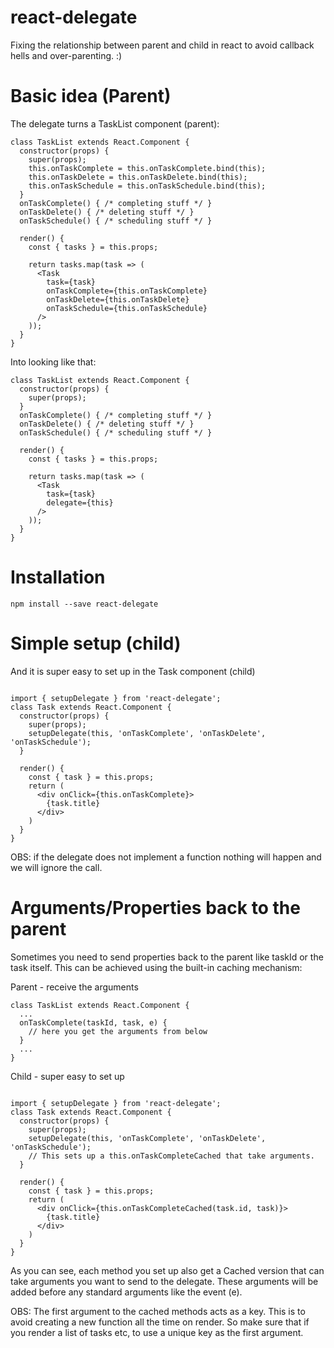 # react-delegate

Fixing the relationship between parent and child in react to avoid callback hells and over-parenting. :)

# Basic idea (Parent)
The delegate turns a TaskList component (parent):
```
class TaskList extends React.Component {
  constructor(props) {
    super(props);
    this.onTaskComplete = this.onTaskComplete.bind(this);
    this.onTaskDelete = this.onTaskDelete.bind(this);
    this.onTaskSchedule = this.onTaskSchedule.bind(this);
  }
  onTaskComplete() { /* completing stuff */ }
  onTaskDelete() { /* deleting stuff */ }
  onTaskSchedule() { /* scheduling stuff */ }

  render() {
    const { tasks } = this.props;

    return tasks.map(task => (
      <Task
        task={task}
        onTaskComplete={this.onTaskComplete}
        onTaskDelete={this.onTaskDelete}
        onTaskSchedule={this.onTaskSchedule}
      />
    ));
  }
}
```

Into looking like that:
```
class TaskList extends React.Component {
  constructor(props) {
    super(props);
  }
  onTaskComplete() { /* completing stuff */ }
  onTaskDelete() { /* deleting stuff */ }
  onTaskSchedule() { /* scheduling stuff */ }

  render() {
    const { tasks } = this.props;

    return tasks.map(task => (
      <Task
        task={task}
        delegate={this}
      />
    ));
  }
}
```

# Installation
```
npm install --save react-delegate
```


# Simple setup (child)
And it is super easy to set up in the Task component (child)
```

import { setupDelegate } from 'react-delegate';
class Task extends React.Component {
  constructor(props) {
    super(props);
    setupDelegate(this, 'onTaskComplete', 'onTaskDelete', 'onTaskSchedule');
  }

  render() {
    const { task } = this.props;
    return (
      <div onClick={this.onTaskComplete}>
        {task.title}
      </div>
    )
  }
}
```

OBS: if the delegate does not implement a function nothing will happen and we will ignore the call.

# Arguments/Properties back to the parent
Sometimes you need to send properties back to the parent like taskId or the task itself. This can be achieved using the built-in caching mechanism:

Parent - receive the arguments
```
class TaskList extends React.Component {
  ...
  onTaskComplete(taskId, task, e) {
    // here you get the arguments from below
  }
  ...
}
```
Child - super easy to set up
```

import { setupDelegate } from 'react-delegate';
class Task extends React.Component {
  constructor(props) {
    super(props);
    setupDelegate(this, 'onTaskComplete', 'onTaskDelete', 'onTaskSchedule');
    // This sets up a this.onTaskCompleteCached that take arguments.
  }

  render() {
    const { task } = this.props;
    return (
      <div onClick={this.onTaskCompleteCached(task.id, task)}>
        {task.title}
      </div>
    )
  }
}
```

As you can see, each method you set up also get a Cached version that can take arguments you want to send to the delegate. These arguments will be added before any standard arguments like the event (e).

OBS: The first argument to the cached methods acts as a key. This is to avoid creating a new function all the time on render. So make sure that if you render a list of tasks etc, to use a unique key as the first argument.
